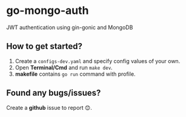# go-mongo-auth
JWT authentication using gin-gonic and MongoDB

## How to get started?
1. Create a `configs-dev.yaml` and specify config values of your own.
2. Open **Terminal/Cmd** and run `make dev`.
3. **makefile** contains `go run` command with profile.

## Found any bugs/issues?
Create a **github** issue to report :blush:.

